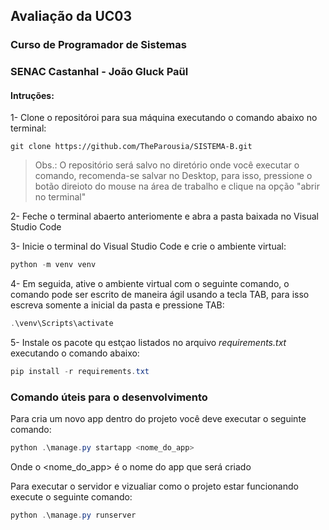 ## Avaliação da UC03
### Curso de Programador de Sistemas
### SENAC Castanhal - João Gluck Paül

#### Intruções:

1- Clone o repositóroi para sua máquina executando o comando abaixo no terminal: 
```git
git clone https://github.com/TheParousia/SISTEMA-B.git
```

> Obs.: O repositório será salvo no diretório onde você executar o comando, recomenda-se salvar no Desktop, para isso, pressione o botão direioto do mouse na área de trabalho e clique na opção "abrir no terminal"

2- Feche o terminal abaerto anteriomente e abra a pasta baixada no Visual Studio Code

3- Inicie o terminal do Visual Studio Code e crie o ambiente virtual:

```powershell
python -m venv venv 
```

4- Em seguida, ative o ambiente virtual com o seguinte comando, o comando pode ser escrito de maneira ágil usando a tecla TAB, para isso escreva somente a inicial da pasta e pressione TAB:
```powershell
.\venv\Scripts\activate
```

5- Instale os pacote qu estçao listados no arquivo <i>requirements.txt</i> executando o comando abaixo:
```powershell
pip install -r requirements.txt
```

### Comando úteis para o desenvolvimento
Para cria um novo app dentro do projeto você deve executar o seguinte comando:
```powershell
python .\manage.py startapp <nome_do_app>
```

Onde o <nome_do_app> é o nome do app que será criado

Para executar o servidor e vizualiar como o projeto estar funcionando execute o seguinte comando:
```powershell
python .\manage.py runserver
```